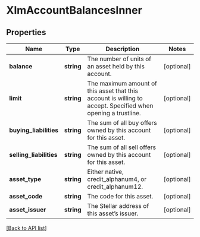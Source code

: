 # XlmAccountBalancesInner

## Properties

Name | Type | Description | Notes
------------ | ------------- | ------------- | -------------
**balance** | **string** | The number of units of an asset held by this account. | [optional]
**limit** | **string** | The maximum amount of this asset that this account is willing to accept. Specified when opening a trustline. | [optional]
**buying_liabilities** | **string** | The sum of all buy offers owned by this account for this asset. | [optional]
**selling_liabilities** | **string** | The sum of all sell offers owned by this account for this asset. | [optional]
**asset_type** | **string** | Either native, credit_alphanum4, or credit_alphanum12. | [optional]
**asset_code** | **string** | The code for this asset. | [optional]
**asset_issuer** | **string** | The Stellar address of this asset’s issuer. | [optional]

[[Back to API list]](../../README.md#api-endpoints)
